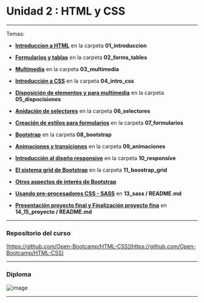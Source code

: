 # Unidad 2 : HTML y CSS

---

Temas:

- [**Introduccion a HTML**](https://github.com/eugenia1984/open_bootcamp/tree/main/02_html_css/01_introduccion) en la carpeta **01_introduccion**

- [**Formularios y tablas**](https://github.com/eugenia1984/open_bootcamp/tree/main/02_html_css/02_forms_tables) en la carpeta **02_forms_tables**

- [**Multimedia**](https://github.com/eugenia1984/open_bootcamp/tree/main/02_html_css/03_multimedia) en la carpeta **03_multimedia**

- [**Introducción a CSS**](https://github.com/eugenia1984/open_bootcamp/tree/main/02_html_css/04_intro_css) en la carpeta **04_intro_css**

- [**Disposición de elementos y para multimedia**](https://github.com/eugenia1984/open_bootcamp/tree/main/02_html_css/05_disposiciones) en la carpeta **05_dispocisiones**

- [**Anidación de selectores**](https://github.com/eugenia1984/open_bootcamp/tree/main/02_html_css/06_selectores) en la carpeta **06_selectores**

- [**Creación de estilos para formularios**](https://github.com/eugenia1984/open_bootcamp/tree/main/02_html_css/07_formularios) en la carpeta **07_formularios**

- [**Bootstrap**](https://github.com/eugenia1984/open_bootcamp/tree/main/02_html_css/08_bootstrap) en la carpeta **08_bootstrap**

- [**Animaciones y transiciones**](https://github.com/eugenia1984/open_bootcamp/tree/main/02_html_css/09_animaciones) en la carpeta **09_animaciones**

- [**Introducción al diseño responsive**](https://github.com/eugenia1984/open_bootcamp/tree/main/02_html_css/10_responsive) en la carpeta **10_responsive**

- [**El sistema grid de Bootstrap**](https://github.com/eugenia1984/open_bootcamp/tree/main/02_html_css/11_bootstrap_grid) en la carpeta **11_boostrap_grid**

- [**Otros aspectos de interés de Bootstrap**](https://github.com/eugenia1984/open_bootcamp/tree/main/02_html_css/12_bootstrap_elementos)

- [**Usando pre-procesadores CSS - SASS**](https://github.com/eugenia1984/open_bootcamp/tree/main/02_html_css/13_sass) en **13_sass / README.md**

- [**Presentación proyecto final y Finalización proyecto fina**](https://github.com/eugenia1984/open_bootcamp/tree/main/02_html_css/14_15_proyecto) en **14_15_proyecto / README.md**
 


---


### Repositorio del curso

[https://github.com/Open-Bootcamp/HTML-CSS](https://github.com/Open-Bootcamp/HTML-CSS)


---

### Diploma

![image](https://user-images.githubusercontent.com/72580574/206220973-2b89679c-ffb6-44bd-94cd-cc49b8943bf2.png)

---
